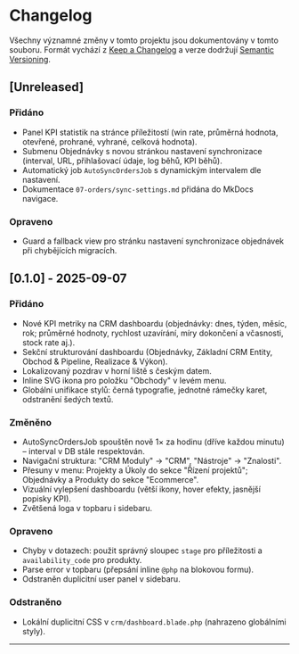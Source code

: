 # Changelog

Všechny významné změny v tomto projektu jsou dokumentovány v tomto souboru.
Formát vychází z [Keep a Changelog](https://keepachangelog.com/) a verze dodržují [Semantic Versioning](https://semver.org/lang/cz/).

## [Unreleased]
### Přidáno
- Panel KPI statistik na stránce příležitostí (win rate, průměrná hodnota, otevřené, prohrané, vyhrané, celková hodnota).
- Submenu Objednávky s novou stránkou nastavení synchronizace (interval, URL, přihlašovací údaje, log běhů, KPI běhů).
- Automatický job `AutoSyncOrdersJob` s dynamickým intervalem dle nastavení.
- Dokumentace `07-orders/sync-settings.md` přidána do MkDocs navigace.
### Opraveno
- Guard a fallback view pro stránku nastavení synchronizace objednávek při chybějících migracích.

## [0.1.0] - 2025-09-07
### Přidáno
- Nové KPI metriky na CRM dashboardu (objednávky: dnes, týden, měsíc, rok; průměrné hodnoty, rychlost uzavírání, míry dokončení a včasnosti, stock rate aj.).
- Sekční strukturování dashboardu (Objednávky, Základní CRM Entity, Obchod & Pipeline, Realizace & Výkon).
- Lokalizovaný pozdrav v horní liště s českým datem.
- Inline SVG ikona pro položku "Obchody" v levém menu.
- Globální unifikace stylů: černá typografie, jednotné rámečky karet, odstranění šedých textů.

### Změněno
- AutoSyncOrdersJob spouštěn nově 1× za hodinu (dříve každou minutu) – interval v DB stále respektován.
- Navigační struktura: "CRM Moduly" → "CRM", "Nástroje" → "Znalosti".
- Přesuny v menu: Projekty a Úkoly do sekce "Řízení projektů"; Objednávky a Produkty do sekce "Ecommerce".
- Vizuální vylepšení dashboardu (větší ikony, hover efekty, jasnější popisky KPI).
- Zvětšená loga v topbaru i sidebaru.

### Opraveno
- Chyby v dotazech: použit správný sloupec `stage` pro příležitosti a `availability_code` pro produkty.
- Parse error v topbaru (přepsání inline `@php` na blokovou formu).
- Odstraněn duplicitní user panel v sidebaru.

### Odstraněno
- Lokální duplicitní CSS v `crm/dashboard.blade.php` (nahrazeno globálními styly).

---
